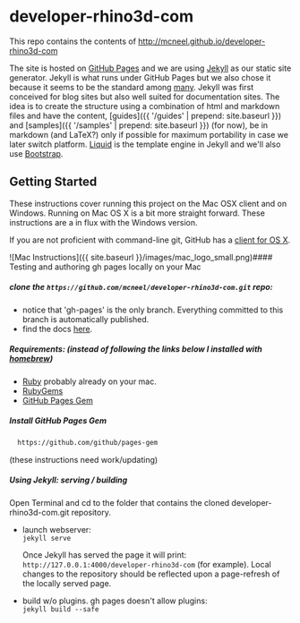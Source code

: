 # developer-rhino3d-com

This repo contains the contents of http://mcneel.github.io/developer-rhino3d-com

The site is hosted on [GitHub Pages](https://pages.github.com/) and we are using [Jekyll](http://jekyllrb.com/) as our static site generator.  Jekyll is what runs under GitHub Pages but we also chose it because it seems to be the standard among [many](https://staticsitegenerators.net/).  Jekyll was first conceived for blog sites but also well suited for documentation sites.  The idea is to create the structure using a combination of html and markdown files and have the content, [guides]({{ '/guides' | prepend: site.baseurl }}) and [samples]({{ '/samples' | prepend: site.baseurl }}) (for now), be in markdown (and LaTeX?) only if possible for maximum portability in case we later switch platform.  [Liquid](https://github.com/Shopify/liquid/wiki) is the template engine in Jekyll and we'll also use [Bootstrap](http://getbootstrap.com/).  

## Getting Started

These instructions cover running this project on the Mac OSX client and on Windows. Running on Mac OS X is a bit more straight forward. These instructions are a in flux with the Windows version.

If you are not proficient with command-line git, GitHub has a [client for OS X](https://mac.github.com/).

![Mac Instructions]({{ site.baseurl }}/images/mac_logo_small.png)#### Testing and authoring gh pages locally on your Mac

##### clone the ```https://github.com/mcneel/developer-rhino3d-com.git``` repo:  
 - notice that 'gh-pages' is the only branch.  Everything committed to this branch is automatically published.
 - find the docs [here](http://mcneel.github.io/developer-rhino3d-com).  

##### Requirements: (instead of following the links below I installed with [homebrew](http://brew.sh/))
 - [Ruby](http://www.ruby-lang.org/en/downloads/) probably already on your mac.  
 - [RubyGems](http://rubygems.org/pages/download)  
 - [GitHub Pages Gem](https://github.com/github/pages-gem)

##### Install GitHub Pages Gem  
 ```bash
   https://github.com/github/pages-gem
 ```

(these instructions need work/updating)

##### Using Jekyll: serving / building

Open Terminal and cd to the folder that contains the cloned developer-rhino3d-com.git repository.

  - launch webserver:  
    ```jekyll serve```

    Once Jekyll has served the page it will print:
    ```http://127.0.0.1:4000/developer-rhino3d-com``` (for example).  Local changes to the repository should be reflected upon a page-refresh of the locally served page.

  - build w/o plugins.  gh pages doesn't allow plugins:  
    ```jekyll build --safe```
